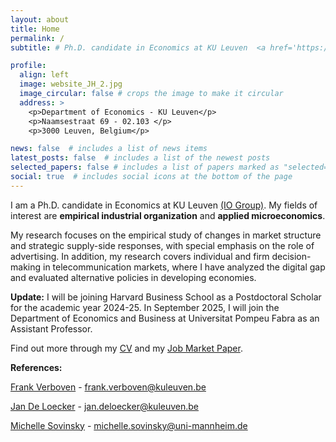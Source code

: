 ```yaml
---
layout: about
title: Home
permalink: /
subtitle: # Ph.D. candidate in Economics at KU Leuven  <a href='https://sites.google.com/view/ioleuven/home'>(IO Group)</a>

profile:
  align: left
  image: website_JH_2.jpg
  image_circular: false # crops the image to make it circular
  address: >
    <p>Department of Economics - KU Leuven</p>
    <p>Naamsestraat 69 - 02.103 </p>
    <p>3000 Leuven, Belgium</p>

news: false  # includes a list of news items
latest_posts: false  # includes a list of the newest posts
selected_papers: false # includes a list of papers marked as "selected={true}"
social: true  # includes social icons at the bottom of the page
---
```


I am a Ph.D. candidate in Economics at KU Leuven  <a href='https://sites.google.com/view/ioleuven/home'>(IO Group)</a>. My fields of interest are <b>empirical industrial organization</b> and <b>applied microeconomics</b>. 

My research focuses on the empirical study of changes in market structure and strategic supply-side responses, with special emphasis on the role of advertising. In addition, my research covers individual and firm decision-making in telecommunication markets, where I have analyzed the digital gap and evaluated alternative policies in developing economies.

<b>Update:</b> I will be joining Harvard Business School as a Postdoctoral Scholar for the academic year 2024-25. In September 2025, I will join the Department of Economics and Business at Universitat Pompeu Fabra as an Assistant Professor.

Find out more through my <a href='https://julianhidalgorodriguez.github.io/cv' target='_self'>CV</a> and my <a href='https://julianhidalgorodriguez.github.io/publications' target='_self'>Job Market Paper</a>.

<b>References:</b>

<a href="https://sites.google.com/site/frankverbo/home">Frank Verboven</a> - frank.verboven@kuleuven.be

<a href="https://sites.google.com/site/deloeckerjan/">Jan De Loecker</a> -  jan.deloecker@kuleuven.be

<a href="https://www.vwl.uni-mannheim.de/sovinsky/">Michelle Sovinsky</a> - michelle.sovinsky@uni-mannheim.de


